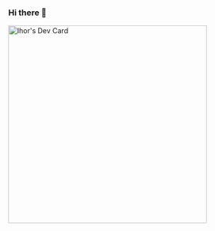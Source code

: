 ### Hi there 👋

<a href="https://app.daily.dev/IhorDodukh"><img src="https://api.daily.dev/devcards/def715f67df44eed8736dbb0579d0579.png?r=ydt" width="400" alt="Ihor's Dev Card"/></a>

<!--
**IgorDodukh/IgorDodukh** is a ✨ _special_ ✨ repository because its `README.md` (this file) appears on your GitHub profile.

Here are some ideas to get you started:

- 🔭 I’m currently working on ...
- 🌱 I’m currently learning ...
- 👯 I’m looking to collaborate on ...
- 🤔 I’m looking for help with ...
- 💬 Ask me about ...
- 📫 How to reach me: ...
- 😄 Pronouns: ...
- ⚡ Fun fact: ...
-->
